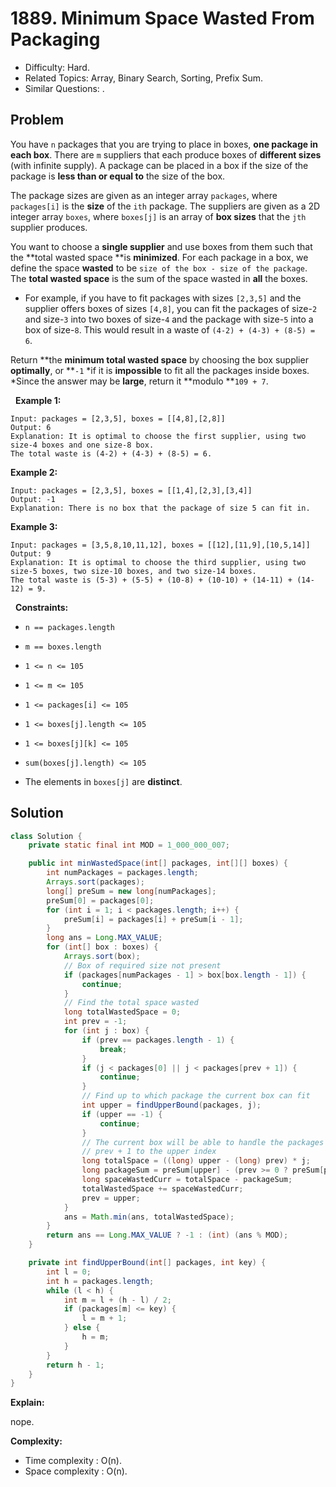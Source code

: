 # 1889. Minimum Space Wasted From Packaging

- Difficulty: Hard.
- Related Topics: Array, Binary Search, Sorting, Prefix Sum.
- Similar Questions: .

## Problem

You have ```n``` packages that you are trying to place in boxes, **one package in each box**. There are ```m``` suppliers that each produce boxes of **different sizes** (with infinite supply). A package can be placed in a box if the size of the package is **less than or equal to** the size of the box.

The package sizes are given as an integer array ```packages```, where ```packages[i]``` is the **size** of the ```ith``` package. The suppliers are given as a 2D integer array ```boxes```, where ```boxes[j]``` is an array of **box sizes** that the ```jth``` supplier produces.

You want to choose a **single supplier** and use boxes from them such that the **total wasted space **is **minimized**. For each package in a box, we define the space **wasted** to be ```size of the box - size of the package```. The **total wasted space** is the sum of the space wasted in **all** the boxes.


	
- For example, if you have to fit packages with sizes ```[2,3,5]``` and the supplier offers boxes of sizes ```[4,8]```, you can fit the packages of size-```2``` and size-```3``` into two boxes of size-```4``` and the package with size-```5``` into a box of size-```8```. This would result in a waste of ```(4-2) + (4-3) + (8-5) = 6```.


Return **the **minimum total wasted space** by choosing the box supplier **optimally**, or **```-1``` *if it is **impossible** to fit all the packages inside boxes. *Since the answer may be **large**, return it **modulo **```109 + 7```.

 
**Example 1:**

```
Input: packages = [2,3,5], boxes = [[4,8],[2,8]]
Output: 6
Explanation: It is optimal to choose the first supplier, using two size-4 boxes and one size-8 box.
The total waste is (4-2) + (4-3) + (8-5) = 6.
```

**Example 2:**

```
Input: packages = [2,3,5], boxes = [[1,4],[2,3],[3,4]]
Output: -1
Explanation: There is no box that the package of size 5 can fit in.
```

**Example 3:**

```
Input: packages = [3,5,8,10,11,12], boxes = [[12],[11,9],[10,5,14]]
Output: 9
Explanation: It is optimal to choose the third supplier, using two size-5 boxes, two size-10 boxes, and two size-14 boxes.
The total waste is (5-3) + (5-5) + (10-8) + (10-10) + (14-11) + (14-12) = 9.
```

 
**Constraints:**


	
- ```n == packages.length```
	
- ```m == boxes.length```
	
- ```1 <= n <= 105```
	
- ```1 <= m <= 105```
	
- ```1 <= packages[i] <= 105```
	
- ```1 <= boxes[j].length <= 105```
	
- ```1 <= boxes[j][k] <= 105```
	
- ```sum(boxes[j].length) <= 105```
	
- The elements in ```boxes[j]``` are **distinct**.



## Solution

```java
class Solution {
    private static final int MOD = 1_000_000_007;

    public int minWastedSpace(int[] packages, int[][] boxes) {
        int numPackages = packages.length;
        Arrays.sort(packages);
        long[] preSum = new long[numPackages];
        preSum[0] = packages[0];
        for (int i = 1; i < packages.length; i++) {
            preSum[i] = packages[i] + preSum[i - 1];
        }
        long ans = Long.MAX_VALUE;
        for (int[] box : boxes) {
            Arrays.sort(box);
            // Box of required size not present
            if (packages[numPackages - 1] > box[box.length - 1]) {
                continue;
            }
            // Find the total space wasted
            long totalWastedSpace = 0;
            int prev = -1;
            for (int j : box) {
                if (prev == packages.length - 1) {
                    break;
                }
                if (j < packages[0] || j < packages[prev + 1]) {
                    continue;
                }
                // Find up to which package the current box can fit
                int upper = findUpperBound(packages, j);
                if (upper == -1) {
                    continue;
                }
                // The current box will be able to handle the packages from
                // prev + 1 to the upper index
                long totalSpace = ((long) upper - (long) prev) * j;
                long packageSum = preSum[upper] - (prev >= 0 ? preSum[prev] : 0);
                long spaceWastedCurr = totalSpace - packageSum;
                totalWastedSpace += spaceWastedCurr;
                prev = upper;
            }
            ans = Math.min(ans, totalWastedSpace);
        }
        return ans == Long.MAX_VALUE ? -1 : (int) (ans % MOD);
    }

    private int findUpperBound(int[] packages, int key) {
        int l = 0;
        int h = packages.length;
        while (l < h) {
            int m = l + (h - l) / 2;
            if (packages[m] <= key) {
                l = m + 1;
            } else {
                h = m;
            }
        }
        return h - 1;
    }
}
```

**Explain:**

nope.

**Complexity:**

* Time complexity : O(n).
* Space complexity : O(n).
